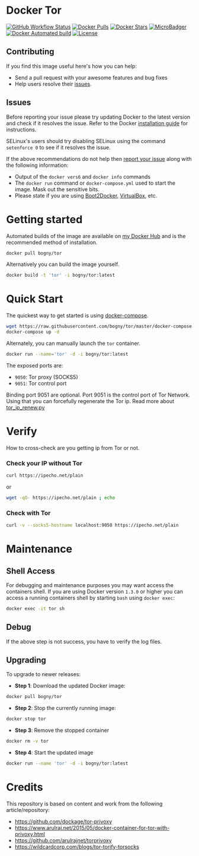 # Docker Tor

[![GitHub Workflow Status](https://img.shields.io/github/workflow/status/bogny/tor/docker-publish)](https://github.com/bogny/tor)
[![Docker Pulls](https://img.shields.io/docker/pulls/bogny/tor.svg)](https://hub.docker.com/r/bogny/tor)
[![Docker Stars](https://img.shields.io/docker/stars/bogny/tor.svg)](https://hub.docker.com/r/bogny/tor)
[![MicroBadger](https://images.microbadger.com/badges/image/bogny/tor.svg)](https://microbadger.com/images/bogny/tor)
[![Docker Automated build](https://img.shields.io/docker/automated/bogny/tor.svg)](https://hub.docker.com/r/bogny/tor)
[![License](https://images.microbadger.com/badges/license/bogny/tor.svg)](https://microbadger.com/images/bogny/tor)

## Contributing

If you find this image useful here's how you can help:

- Send a pull request with your awesome features and bug fixes
- Help users resolve their [issues](../../issues?q=is%3Aopen+is%3Aissue).

## Issues

Before reporting your issue please try updating Docker to the latest version and check if it resolves the issue. Refer to the Docker [installation guide][installation_guide] for instructions.

SELinux's users should try disabling SELinux using the command `setenforce 0` to see if it resolves the issue.

If the above recommendations do not help then [report your issue](../../issues/new) along with the following information:

- Output of the `docker vers6` and `docker info` commands
- The `docker run` command or `docker-compose.yml` used to start the image. Mask out the sensitive bits.
- Please state if you are using [Boot2Docker][boot2docker], [VirtualBox][virtualbox], etc.

# Getting started

Automated builds of the image are available on [my Docker Hub][personal_docker_hub] and is the recommended method of installation.

```bash
docker pull bogny/tor
```

Alternatively you can build the image yourself.

```bash
docker build -t 'tor' -i bogny/tor:latest
```

# Quick Start

The quickest way to get started is using [docker-compose][docker_compose_doc].

```bash
wget https://raw.githubusercontent.com/bogny/tor/master/docker-compose.yml
docker-compose up -d
```

Alternately, you can manually launch the `tor` container.

```bash
docker run --name='tor' -d -i bogny/tor:latest
```

The exposed ports are:
* `9050`: Tor proxy (SOCKS5)
* `9051`: Tor control port

Binding port 9051 are optional. Port 9051 is the control port of Tor Network. Using that you can forcefully regenerate the Tor ip. Read more about [tor_ip_renew.py][tor_ip_renew]

# Verify

How to cross-check are you getting ip from Tor or not.

### Check your IP without Tor

```bash
curl https://ipecho.net/plain
```

or

```bash
wget -qO- https://ipecho.net/plain ; echo
```

### Check with Tor

```bash
curl -v --socks5-hostname localhost:9050 https://ipecho.net/plain
```

# Maintenance

## Shell Access

For debugging and maintenance purposes you may want access the containers shell. If you are using Docker version `1.3.0` or higher you can access a running containers shell by starting `bash` using `docker exec`:

```bash
docker exec -it tor sh
```

## Debug

If the above step is not success, you have to verify the log files.

## Upgrading

To upgrade to newer releases:

- **Step 1**: Download the updated Docker image:
```bash
docker pull bogny/tor
```

- **Step 2**: Stop the currently running image:
```bash
docker stop tor
```

- **Step 3**: Remove the stopped container
```bash
docker rm -v tor
```

- **Step 4**: Start the updated image
```bash
docker run --name 'tor' -d -i bogny/tor:latest
```

# Credits

This repository is based on content and work from the following article/repository:
- https://github.com/dockage/tor-privoxy
- https://www.arulraj.net/2015/05/docker-container-for-tor-with-privoxy.html
- https://github.com/arulrajnet/torprivoxy
- https://wildcardcorp.com/blogs/tor-torify-torsocks

[installation_guide]: https://docs.docker.com/installation
[boot2docker]: https://www.boot2docker.io
[virtualbox]: https://www.virtualbox.org
[docker_compose_doc]: https://docs.docker.com/compose
[personal_docker_hub]: https://hub.docker.com/r/bogny/tor
[tor_ip_renew]: https://gist.github.com/arulrajnet/9df385cdb70d8a945686
